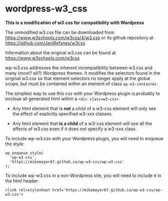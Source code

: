 # wordpress-w3_css
**This is a modification of w3.css for compatibility with Wordpress**

The unmodified w3.css file can be downloaded from
https://www.w3schools.com/w3css/4/w3.css
or its
github repository at https://github.com/JaniRefsnes/w3css

Information about the original w3.css can be found at https://www.w3schools.com/w3css

wp-w3.css addresses the inherent incompatibility between w3.css
and many (*most? all?*) Wordpress themes.  It modifies the selectors found 
in the original w3.css so that element selectors no longer apply at the 
global scope, but must be contained within an element of class 
`wp-w3-container`.

The simplest way to use this css with your Wordpress plugin is 
probably to enclose all generated html within a `<div class=w3-css>`

 - Any html element that is **not** a child of a w3-css element will only
   see the effect of explicitly specified w3-*xxx* classes.

 - Any html element that **is a child** of a w3-css element will see all 
   the effects of w3.css even if it does not specify a w3-*xxx* class.

To include wp-w3.css with your Wordpress plugin, you will need to enqueue the style:

```
wp_enqueue_style(
  'wp-w3-css',
  'https://mikemayer67.github.io/wp-w3-css/wp-w3.css'
);
```

To include wp-w3.css in a non-Wordpress site, you will need to include it in the html header:

```
<link rel=stylesheet href='https://mikemayer67.github.io/wp-w3-css/wp-w3.css'>
```

